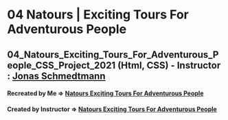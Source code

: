 # 04 Natours | Exciting Tours For Adventurous People

## 04_Natours_Exciting_Tours_For_Adventurous_People_CSS_Project_2021 (Html, CSS) - Instructor : [Jonas Schmedtmann](https://github.com/jonasschmedtmann)

#### Recreated by Me &rArr; [Natours Exciting Tours For Adventurous People](https://natours-outdoor-04.netlify.app/)

#### Created by Instructor &rArr; [Natours Exciting Tours For Adventurous People](https://natours.netlify.app/)
